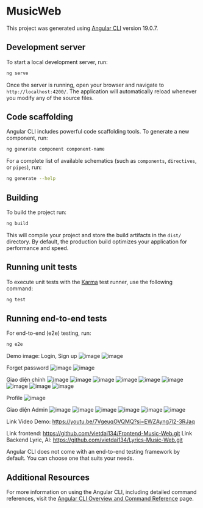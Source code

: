# MusicWeb

This project was generated using [Angular CLI](https://github.com/angular/angular-cli) version 19.0.7.

## Development server

To start a local development server, run:

```bash
ng serve
```

Once the server is running, open your browser and navigate to `http://localhost:4200/`. The application will automatically reload whenever you modify any of the source files.

## Code scaffolding

Angular CLI includes powerful code scaffolding tools. To generate a new component, run:

```bash
ng generate component component-name
```

For a complete list of available schematics (such as `components`, `directives`, or `pipes`), run:

```bash
ng generate --help
```

## Building

To build the project run:

```bash
ng build
```

This will compile your project and store the build artifacts in the `dist/` directory. By default, the production build optimizes your application for performance and speed.

## Running unit tests

To execute unit tests with the [Karma](https://karma-runner.github.io) test runner, use the following command:

```bash
ng test
```

## Running end-to-end tests

For end-to-end (e2e) testing, run:

```bash
ng e2e
```

Demo image:
Login, Sign up
![image](https://github.com/user-attachments/assets/2acc7439-d95b-4cb0-9cb2-ee98225e0280)
![image](https://github.com/user-attachments/assets/20efd70d-801f-4b9d-93da-8437ed5e48c0)

Forget password
![image](https://github.com/user-attachments/assets/660cb7a4-0fd4-462f-9d2a-00deca5feb4b)
![image](https://github.com/user-attachments/assets/b3597d24-b70f-4c83-b400-d5bddf269ab4)

Giao diện chính
![image](https://github.com/user-attachments/assets/baef5006-f79e-4c01-9d5c-16a1aeb5b9e4)
![image](https://github.com/user-attachments/assets/ae00c85c-38cb-424c-9a4d-d4cddd2fc0a9)
![image](https://github.com/user-attachments/assets/5962e88d-a2d9-4619-84e7-1fa76579881d)
![image](https://github.com/user-attachments/assets/1a51c35b-e3ee-4a97-b4ee-17d896eeeefc)
![image](https://github.com/user-attachments/assets/9abc2767-7693-4a15-838e-0914be700506)
![image](https://github.com/user-attachments/assets/f92ed05b-25a2-4ceb-953b-fed700918d03)
![image](https://github.com/user-attachments/assets/6dfbef36-a990-4267-bf00-2481b333298b)
![image](https://github.com/user-attachments/assets/d1ba325e-674e-4783-bf7a-3f7148617d49)
![image](https://github.com/user-attachments/assets/87924a34-44d7-4306-860a-3fd35af3948d)

Profile
![image](https://github.com/user-attachments/assets/8349bf55-cfd6-432e-a422-9b5ff73f3292)

Giao diện Admin
![image](https://github.com/user-attachments/assets/629b73c2-c177-4a62-8df4-05c5d7504dc4)
![image](https://github.com/user-attachments/assets/14b85e45-c15d-4ece-ba85-af2a7f120f8c)
![image](https://github.com/user-attachments/assets/f59bae2b-17c9-4ccd-9636-f4ebbfc43711)
![image](https://github.com/user-attachments/assets/4cf20234-4c1e-4128-bb32-530f1705d9fc)
![image](https://github.com/user-attachments/assets/af97c74e-2d1c-4b1b-a165-5752caca586b)
![image](https://github.com/user-attachments/assets/1a7a47d7-e338-4b68-b716-3e94c5fca8c3)

Link Video Demo: https://youtu.be/7VgeuqOVQMQ?si=EWZAyng7l2-3RJaq

Link frontend: https://github.com/vietdai134/Frontend-Music-Web.git
Link Backend Lyric, AI: https://github.com/vietdai134/Lyrics-Music-Web.git

Angular CLI does not come with an end-to-end testing framework by default. You can choose one that suits your needs.

## Additional Resources

For more information on using the Angular CLI, including detailed command references, visit the [Angular CLI Overview and Command Reference](https://angular.dev/tools/cli) page.
